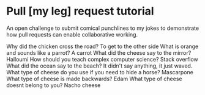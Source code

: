 # Pull [my leg] request tutorial
An open challenge to submit comical punchlines to my jokes to demonstrate how pull requests can enable collaborative working. 

Why did the chicken cross the road? 
To get to the other side
What is orange and sounds like a parrot? 
A carrot
What did the cheese say to the mirror? 
Halloumi
How should you teach complex computer science? 
Stack overflow
What did the ocean say to the beach?
It didn't say anything, it just waved.
What type of cheese do you use if you need to hide a horse?
Mascarpone
What type of cheese is made backwards?
Edam
What type of cheese doesnt belong to you?
Nacho cheese
